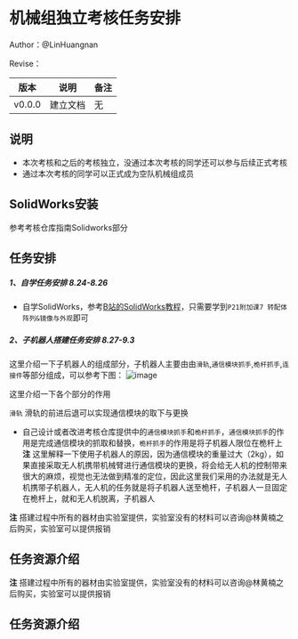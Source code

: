# 机械组独立考核任务安排

Author：@LinHuangnan

Revise：

| 版本 | 说明 |备注|
| ---- | ---- | ---- |
| v0.0.0 | 建立文档 |无|

## 说明
- 本次考核和之后的考核独立，没通过本次考核的同学还可以参与后续正式考核
- 通过本次考核的同学可以正式成为空队机械组成员

## SolidWorks安装

参考考核仓库指南Solidworks部分

## 任务安排
##### 1、自学任务安排 8.24-8.26
- 自学SolidWorks，参考[B站的SolidWorks教程](https://www.bilibili.com/video/BV1iw411Z7HZ?spm_id_from=333.337.search-card.all.click&vd_source=28eca9a455dd3210d721b4694d3c4aa1)，只需要学到`P21附加课7 转配体阵列&镜像与外观`即可

##### 2、子机器人搭建任务安排 8.27-9.3
这里介绍一下子机器人的组成部分，子机器人主要由由`滑轨`,`通信模块抓手`,`桅杆抓手`,`连接件`等部分组成，可以参考下图：
![image](./image/sd4.png)

这里介绍一下各个部分的作用

`滑轨` 滑轨的前进后退可以实现通信模块的取下与更换

- 自己设计或者改进考核仓库提供中的`通信模块抓手`和`桅杆抓手`，`通信模块抓手`的作用是完成通信模块的抓取和替换，`桅杆抓手`的作用是将子机器人限位在桅杆上
**注** 这里解释一下使用子机器人的原因，因为通信模块的重量过大（2kg），如果直接采取无人机携带机械臂进行通信模块的更换，将会给无人机的控制带来很大的麻烦，视觉也无法做到精准的定位，因此这里我们采用的办法就是无人机携带子机器人，无人机的任务就是将子机器人送至桅杆，子机器人一旦固定在桅杆上，就和无人机脱离，子机器人

**注** 搭建过程中所有的器材由实验室提供，实验室没有的材料可以咨询@林黄楠之后购买，实验室可以提供报销


## 任务资源介绍





**注** 搭建过程中所有的器材由实验室提供，实验室没有的材料可以咨询@林黄楠之后购买，实验室可以提供报销


## 任务资源介绍

